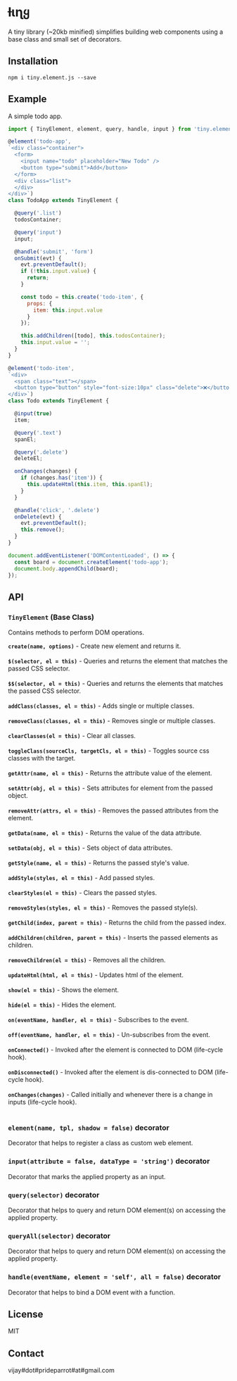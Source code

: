 # ƚιɳყ

A tiny library (~20kb minified) simplifies building web components using a base class and small set of decorators.

## Installation

```shell
npm i tiny.element.js --save
```

## Example

A simple todo app.

```js
import { TinyElement, element, query, handle, input } from 'tiny.element.js';

@element('todo-app',
`<div class="container">
  <form>
    <input name="todo" placeholder="New Todo" />
    <button type="submit">Add</button>
  </form>
  <div class="list">
  </div>
</div>`)
class TodoApp extends TinyElement {

  @query('.list')
  todosContainer;

  @query('input')
  input;

  @handle('submit', 'form')
  onSubmit(evt) {
    evt.preventDefault();
    if (!this.input.value) {
      return;
    }

    const todo = this.create('todo-item', {
      props: {
        item: this.input.value
      }
    });

    this.addChildren([todo], this.todosContainer);
    this.input.value = '';
  }
}

@element('todo-item',
`<div>
  <span class="text"></span>
  <button type="button" style="font-size:10px" class="delete">❌</button>
</div>`)
class Todo extends TinyElement {

  @input(true)
  item;

  @query('.text')
  spanEl;

  @query('.delete')
  deleteEl;

  onChanges(changes) {
    if (changes.has('item')) {
      this.updateHtml(this.item, this.spanEl);
    }
  }

  @handle('click', '.delete')
  onDelete(evt) {
    evt.preventDefault();
    this.remove();
  }
}

document.addEventListener('DOMContentLoaded', () => {
  const board = document.createElement('todo-app');
  document.body.appendChild(board);
});
```

## API

### `TinyElement` (Base Class)

Contains methods to perform DOM operations.

**`create(name, options)`** - Create new element and returns it. <br><br>
**`$(selector, el = this)`** - Queries and returns the element that matches the passed CSS selector. <br><br>
**`$$(selector, el = this)`** - Queries and returns the elements that matches the passed CSS selector. <br><br>
**`addClass(classes, el = this)`** - Adds single or multiple classes. <br><br>
**`removeClass(classes, el = this)`** - Removes single or multiple classes. <br><br>
**`clearClasses(el = this)`** - Clear all classes. <br><br>
**`toggleClass(sourceCls, targetCls, el = this)`** - Toggles source css classes with the target. <br><br>
**`getAttr(name, el = this)`** - Returns the attribute value of the element. <br><br>
**`setAttr(obj, el = this)`** - Sets attributes for element from the passed object. <br><br>
**`removeAttr(attrs, el = this)`** - Removes the passed attributes from the element. <br><br>
**`getData(name, el = this)`** - Returns the value of the data attribute. <br><br>
**`setData(obj, el = this)`** - Sets object of data attributes. <br><br>
**`getStyle(name, el = this)`** - Returns the passed style's value. <br><br>
**`addStyle(styles, el = this)`** - Add passed styles. <br><br>
**`clearStyles(el = this)`** - Clears the passed styles. <br><br>
**`removeStyles(styles, el = this)`** - Removes the passed style(s). <br><br>
**`getChild(index, parent = this)`** - Returns the child from the passed index. <br><br>
**`addChildren(children, parent = this)`** - Inserts the passed elements as children. <br><br>
**`removeChildren(el = this)`** - Removes all the children. <br><br>
**`updateHtml(html, el = this)`** - Updates html of the element. <br><br>
**`show(el = this)`** - Shows the element. <br><br>
**`hide(el = this)`** - Hides the element. <br><br>
**`on(eventName, handler, el = this)`** - Subscribes to the event. <br><br>
**`off(eventName, handler, el = this)`** - Un-subscribes from the event. <br><br>
**`onConnected()`** - Invoked after the element is connected to DOM (life-cycle hook).<br><br>
**`onDisconnected()`** - Invoked after the element is dis-connected to DOM (life-cycle hook).<br><br>
**`onChanges(changes)`** - Called initially and whenever there is a change in inputs (life-cycle hook).<br><br>


### `element(name, tpl, shadow = false)` decorator

Decorator that helps to register a class as custom web element.


### `input(attribute = false, dataType = 'string')` decorator

Decorator that marks the applied property as an input.


### `query(selector)` decorator

Decorator that helps to query and return DOM element(s) on accessing the applied property.


### `queryAll(selector)` decorator

Decorator that helps to query and return DOM element(s) on accessing the applied property.


### `handle(eventName, element = 'self', all = false)` decorator

Decorator that helps to bind a DOM event with a function.


## License

MIT


## Contact

vijay#dot#prideparrot#at#gmail.com
